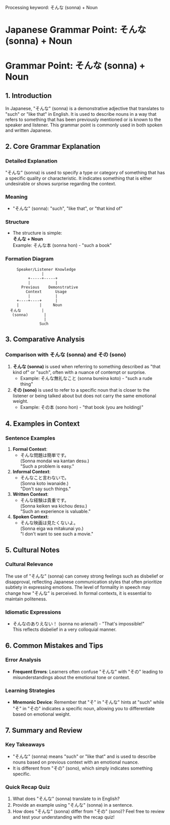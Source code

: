 Processing keyword: そんな (sonna) + Noun
# Japanese Grammar Point: そんな (sonna) + Noun
# Grammar Point: そんな (sonna) + Noun
## 1. Introduction
In Japanese, "そんな" (sonna) is a demonstrative adjective that translates to "such" or "like that" in English. It is used to describe nouns in a way that refers to something that has been previously mentioned or is known to the speaker and listener. This grammar point is commonly used in both spoken and written Japanese.
## 2. Core Grammar Explanation
### Detailed Explanation
"そんな" (sonna) is used to specify a type or category of something that has a specific quality or characteristic. It indicates something that is either undesirable or shows surprise regarding the context. 
### Meaning
- "そんな" (sonna): "such", "like that", or "that kind of"
### Structure
- The structure is simple:  
  **そんな + Noun**  
  Example: そんな本 (sonna hon) - "such a book"
### Formation Diagram
```plaintext
     Speaker/Listener Knowledge
                |
          +-----+-----+
          |           |
       Previous    Demonstrative
         Context      Usage
          |           |
     +----+----+      |
     |         |     Noun
  そんな         |
   (sonna)       |
                 |
               Such
```
## 3. Comparative Analysis
### Comparison with そんな (sonna) and その (sono)
1. **そんな (sonna)** is used when referring to something described as "that kind of" or "such", often with a nuance of contempt or surprise.
   - Example: そんな無礼なこと (sonna bureina koto) - "such a rude thing"
2. **その (sono)** is used to refer to a specific noun that is closer to the listener or being talked about but does not carry the same emotional weight.
   - Example: その本 (sono hon) - "that book (you are holding)"
## 4. Examples in Context
### Sentence Examples
1. **Formal Context**: 
   - そんな問題は簡単です。  
     (Sonna mondai wa kantan desu.)  
     "Such a problem is easy."
2. **Informal Context**: 
   - そんなこと言わないで。  
     (Sonna koto iwanaide.)  
     "Don't say such things."
3. **Written Context**: 
   - そんな経験は貴重です。  
     (Sonna keiken wa kichou desu.)  
     "Such an experience is valuable."
4. **Spoken Context**: 
   - そんな映画は見たくないよ。  
     (Sonna eiga wa mitakunai yo.)  
     "I don't want to see such a movie."
## 5. Cultural Notes
### Cultural Relevance
The use of "そんな" (sonna) can convey strong feelings such as disbelief or disapproval, reflecting Japanese communication styles that often prioritize subtlety in expressing emotions. The level of formality in speech may change how "そんな" is perceived. In formal contexts, it is essential to maintain politeness.
### Idiomatic Expressions
- そんなのありえない！ (sonna no arienai!) - "That's impossible!"  
This reflects disbelief in a very colloquial manner.
## 6. Common Mistakes and Tips
### Error Analysis
- **Frequent Errors**: Learners often confuse "そんな" with "その" leading to misunderstandings about the emotional tone or context.
  
### Learning Strategies
- **Mnemonic Device**: Remember that "そ" in "そんな" hints at "such" while "そ" in "その" indicates a specific noun, allowing you to differentiate based on emotional weight.
## 7. Summary and Review
### Key Takeaways
- "そんな" (sonna) means "such" or "like that" and is used to describe nouns based on previous context with an emotional nuance.
- It is different from "その" (sono), which simply indicates something specific.
### Quick Recap Quiz
1. What does "そんな" (sonna) translate to in English?
2. Provide an example using "そんな" (sonna) in a sentence.
3. How does "そんな" (sonna) differ from "その" (sono)?
Feel free to review and test your understanding with the recap quiz!
